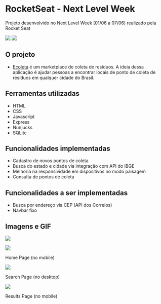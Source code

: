 # RocketSeat - Next Level Week
Projeto desenvolvido no Next Level Week (01/06 a 07/06) realizado pela Rocket Seat

![](https://img.shields.io/github/languages/count/caroldf07/rocketseat_NLW?color=green&style=for-the-badge) ![](https://img.shields.io/github/languages/top/caroldf07/rocketseat_NLW?style=for-the-badge)

## O projeto

- [Ecoleta](https://www.figma.com/file/1SxgOMojOB2zYT0Mdk28lB/Ecoleta?node-id=0%3A1) é um marketplace de coleta de resíduos. A ideia dessa aplicação é ajudar pessoas a encontrar locais de ponto de coleta de resíduos em qualquer cidade do Brasil.

## Ferramentas utilizadas 

- HTML
- CSS
- Javascript
- Express
- Nunjucks
- SQLite

## Funcionalidades implementadas

- Cadastro de novos pontos de coleta
- Busca do estado e cidade via integração com API do IBGE 
- Melhoria na responsividade em dispositivos no modo paisagem
- Consulta de pontos de coleta

## Funcionalidades a ser implementadas

- Busca por endereço via CEP (API dos Correios)
- Navbar fixo

## Imagens e GIF
![](https://imgur.com/RBSMF5s.gif)

![](https://i.imgur.com/ZqCdefn.png)

Home Page (no mobile)

![](https://imgur.com/P8pEW5G.png)

Search Page (no desktop)

![](https://imgur.com/VabaObK.png)

Results Page (no mobile)
